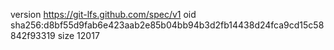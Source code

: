 version https://git-lfs.github.com/spec/v1
oid sha256:d8bf55d9fab6e423aab2e85b04bb94b3d2fb14438d24fca9cd15c58842f93319
size 12017
